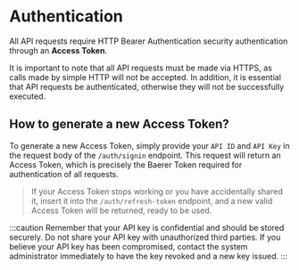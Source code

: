 # Authentication

All API requests require HTTP Bearer Authentication security authentication through an **Access Token**.

It is important to note that all API requests must be made via HTTPS, as calls made by simple HTTP will not be accepted. In addition, it is essential that API requests be authenticated, otherwise they will not be successfully executed.

## How to generate a new Access Token?

To generate a new Access Token, simply provide your `API ID` and `API Key` in the request body of the `/auth/signin` endpoint. This request will return an Access Token, which is precisely the Baerer Token required for authentication of all requests.

> If your Access Token stops working or you have accidentally shared it, insert it into the `/auth/refresh-token` endpoint, and a new valid Access Token will be returned, ready to be used.

:::caution
Remember that your API key is confidential and should be stored securely. Do not share your API key with unauthorized third parties. If you believe your API key has been compromised, contact the system administrator immediately to have the key revoked and a new key issued.
:::
